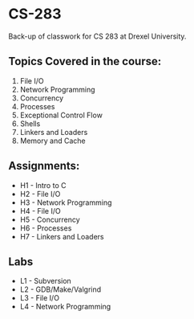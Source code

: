 # CS-283
Back-up of classwork for CS 283 at Drexel University.

## Topics Covered in the course:
1. File I/O
2. Network Programming
3. Concurrency
4. Processes
5. Exceptional Control Flow
6. Shells
7. Linkers and Loaders
8. Memory and Cache

## Assignments:
- H1 - Intro to C
- H2 - File I/O
- H3 - Network Programming
- H4 - File I/O
- H5 - Concurrency
- H6 - Processes
- H7 - Linkers and Loaders

## Labs
- L1 - Subversion
- L2 - GDB/Make/Valgrind
- L3 - File I/O
- L4 - Network Programming
